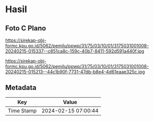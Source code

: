 # Hasil

## Foto C Plano

https://sirekap-obj-formc.kpu.go.id/5062/pemilu/ppwp/31/75/03/10/01/3175031001008-20240215-015337--c851ca8c-159c-40b7-8411-592d591a440f.jpg

https://sirekap-obj-formc.kpu.go.id/5062/pemilu/ppwp/31/75/03/10/01/3175031001008-20240215-015213--44c1b90f-7731-47db-b8e4-4d61eaae325c.jpg


## Metadata

| Key        | Value               |
| ---------- | ------------------- |
| Time Stamp | 2024-02-15 07:00:44 |



